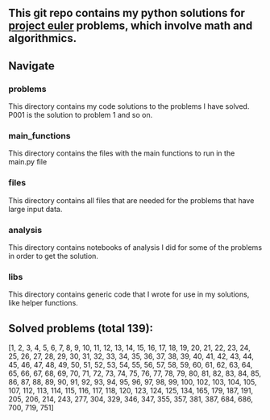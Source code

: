 ## This git repo contains my python solutions for [project euler](https://projecteuler.net/about) problems, which involve math and algorithmics.

## Navigate

### problems

This directory contains my code solutions to the problems I have solved. P001 is the solution to problem 1 and so on.

### main_functions

This directory contains the files with the main functions to run in the main.py file

### files

This directory contains all files that are needed for the problems that have large input data.

### analysis

This directory contains notebooks of analysis I did for some of the problems in order to get the solution.

### libs

This directory contains generic code that I wrote for use in my solutions, like helper functions.

## Solved problems (total 139):

[1, 2, 3, 4, 5, 6, 7, 8, 9, 10, 11, 12, 13, 14, 15, 16, 17, 18, 19, 20, 21, 22, 23, 24, 25, 26, 27, 28, 29, 30, 31, 32, 33, 34, 35, 36, 37, 38, 39, 40, 41, 42, 43, 44, 45, 46, 47, 48, 49, 50, 51, 52, 53, 54, 55, 56, 57, 58, 59, 60, 61, 62, 63, 64, 65, 66, 67, 68, 69, 70, 71, 72, 73, 74, 75, 76, 77, 78, 79, 80, 81, 82, 83, 84, 85, 86, 87, 88, 89, 90, 91, 92, 93, 94, 95, 96, 97, 98, 99, 100, 102, 103, 104, 105, 107, 112, 113, 114, 115, 116, 117, 118, 120, 123, 124, 125, 134, 165, 179, 187, 191, 205, 206, 214, 243, 277, 304, 329, 346, 347, 355, 357, 381, 387, 684, 686, 700, 719, 751]
